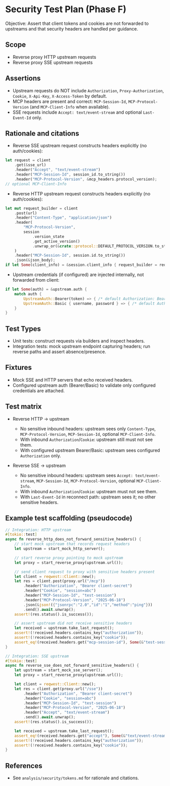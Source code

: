 # Security Test Plan (Phase F)

Objective: Assert that client tokens and cookies are not forwarded to upstreams and that security headers are handled per guidance.

## Scope
- Reverse proxy HTTP upstream requests
- Reverse proxy SSE upstream requests

## Assertions
- Upstream requests do NOT include `Authorization`, `Proxy-Authorization`, `Cookie`, `X-Api-Key`, `X-Access-Token` by default.
- MCP headers are present and correct: `MCP-Session-Id`, `MCP-Protocol-Version` (and `MCP-Client-Info` when available).
- SSE requests include `Accept: text/event-stream` and optional `Last-Event-Id` only.

## Rationale and citations
- Reverse SSE upstream request constructs headers explicitly (no auth/cookies):
```990:1006:shadowcat-delta/src/proxy/reverse.rs
let request = client
    .get(&sse_url)
    .header("Accept", "text/event-stream")
    .header("MCP-Session-Id", session_id.to_string())
    .header("MCP-Protocol-Version", &mcp_headers.protocol_version);
// optional MCP-Client-Info
```
- Reverse HTTP upstream request constructs headers explicitly (no auth/cookies):
```1419:1436:shadowcat-delta/src/proxy/reverse.rs
let mut request_builder = client
    .post(url)
    .header("Content-Type", "application/json")
    .header(
        "MCP-Protocol-Version",
        session
            .version_state
            .get_active_version()
            .unwrap_or(&crate::protocol::DEFAULT_PROTOCOL_VERSION.to_string()),
    )
    .header("MCP-Session-Id", session.id.to_string())
    .json(&json_body);
if let Some(client_info) = &session.client_info { request_builder = request_builder.header("MCP-Client-Info", client_info); }
```
- Upstream credentials (if configured) are injected internally, not forwarded from client:
```320:349:shadowcat-delta/src/proxy/load_balancer.rs
if let Some(auth) = &upstream.auth {
    match auth {
        UpstreamAuth::Bearer(token) => { /* default Authorization: Bearer <token> */ }
        UpstreamAuth::Basic { username, password } => { /* default Authorization: Basic <creds> */ }
    }
}
```

## Test Types
- Unit tests: construct requests via builders and inspect headers.
- Integration tests: mock upstream endpoint capturing headers; run reverse paths and assert absence/presence.

## Fixtures
- Mock SSE and HTTP servers that echo received headers.
- Configured upstream auth (Bearer/Basic) to validate only configured credentials are attached.

## Test matrix
- Reverse HTTP → upstream
  - No sensitive inbound headers: upstream sees only `Content-Type`, `MCP-Protocol-Version`, `MCP-Session-Id`, optional `MCP-Client-Info`.
  - With inbound `Authorization`/`Cookie`: upstream still must not see them.
  - With configured upstream Bearer/Basic: upstream sees configured `Authorization` only.

- Reverse SSE → upstream
  - No sensitive inbound headers: upstream sees `Accept: text/event-stream`, `MCP-Session-Id`, `MCP-Protocol-Version`, optional `MCP-Client-Info`.
  - With inbound `Authorization`/`Cookie`: upstream must not see them.
  - With `Last-Event-Id` in reconnect path: upstream sees it; no other sensitive headers.

## Example test scaffolding (pseudocode)
```rust
// Integration: HTTP upstream
#[tokio::test]
async fn reverse_http_does_not_forward_sensitive_headers() {
    // start mock upstream that records request headers
    let upstream = start_mock_http_server();

    // start reverse proxy pointing to mock upstream
    let proxy = start_reverse_proxy(upstream.url());

    // send client request to proxy with sensitive headers present
    let client = reqwest::Client::new();
    let res = client.post(proxy.url("/mcp"))
        .header("Authorization", "Bearer client-secret")
        .header("Cookie", "session=abc")
        .header("MCP-Session-Id", "test-session")
        .header("MCP-Protocol-Version", "2025-06-18")
        .json(&json!({"jsonrpc":"2.0","id":"1","method":"ping"}))
        .send().await.unwrap();
    assert!(res.status().is_success());

    // assert upstream did not receive sensitive headers
    let received = upstream.take_last_request();
    assert!(!received.headers.contains_key("authorization"));
    assert!(!received.headers.contains_key("cookie"));
    assert_eq!(received.headers.get("mcp-session-id"), Some(&"test-session"));
}

// Integration: SSE upstream
#[tokio::test]
async fn reverse_sse_does_not_forward_sensitive_headers() {
    let upstream = start_mock_sse_server();
    let proxy = start_reverse_proxy(upstream.url());

    let client = reqwest::Client::new();
    let res = client.get(proxy.url("/sse"))
        .header("Authorization", "Bearer client-secret")
        .header("Cookie", "session=abc")
        .header("MCP-Session-Id", "test-session")
        .header("MCP-Protocol-Version", "2025-06-18")
        .header("Accept", "text/event-stream")
        .send().await.unwrap();
    assert!(res.status().is_success());

    let received = upstream.take_last_request();
    assert_eq!(received.headers.get("accept"), Some(&"text/event-stream"));
    assert!(!received.headers.contains_key("authorization"));
    assert!(!received.headers.contains_key("cookie"));
}
```

## References
- See `analysis/security/tokens.md` for rationale and citations.
